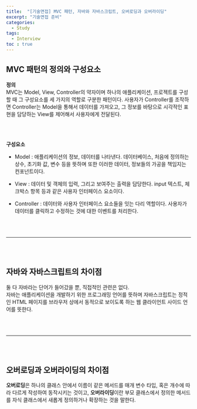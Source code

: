 ```yaml
---
title:  "[기술면접] MVC 패턴, 자바와 자바스크립트, 오버로딩과 오버라이딩"
excerpt: "기술면접 준비"
categories: 
  - Study
tags: 
  - Interview
toc : true
---
```


## MVC 패턴의 정의와 구성요소

**정의** <br>
MVC는 Model, View, Controller의 약자이며 하나의 애플리케이션, 프로젝트를 구성할 때 그 구성요소를 세 가지의 역할로 구분한 패턴이다. 사용자가 Controller를 조작하면 Controller는 Model을 통해서 데이터를 가져오고, 그 정보를 바탕으로 시각적인 표현을 담당하는 View를 제어해서 사용자에게 전달된다.

<br> <br>

**구성요소** <br>

- Model : 애플리케이션의 정보, 데이터를 나타낸다. 데이터베이스, 처음에 정의하는 상수, 초기화 값, 변수 등을 뜻하며 또한 이러한 데이터, 정보들의 가공을 책임지는 컨포넌트이다.

- View : 데이터 및 객체의 입력, 그리고 보여주는 출력을 담당한다. input 텍스트, 체크박스 항목 등과 같은 사용자 인터페이스 요소이다.

- Controller : 데이터와 사용자 인터페이스 요소들을 잇는 다리 역할이다. 사용자가 데이터를 클릭하고 수정하는 것에 대한 이벤트를 처리한다.



<br><br>

-----

<br><br>


## 자바와 자바스크립트의 차이점

둘 다 자바라는 단어가 들어갔을 뿐, 직접적인 관련은 없다. <br>
자바는 애플리케이션을 개발하기 위한 프로그래밍 언어를 뜻하며 자바스크립트는 정적인 HTML 페이지를 브라우저 상에서 동적으로 보이도록 하는 웹 클라이언트 사이드 언어를 뜻한다.

<br><br>

-----

<br><br>


## 오버로딩과 오버라이딩의 차이점

**오버로딩**은 하나의 클래스 안에서 이름이 같은 메서드를 매개 변수 타입, 혹은 개수에 따라 다르게 작성하여 동작시키는 것이고, **오버라이딩**이란 부모 클래스에서 정의한 메서드를 자식 클래스에서 새롭게 정의하거나 확장하는 것을 말한다.